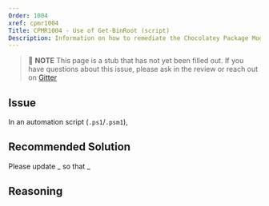 ```yaml
---
Order: 1004
xref: cpmr1004
Title: CPMR1004 - Use of Get-BinRoot (script)
Description: Information on how to remediate the Chocolatey Package Moderation Rule 1004
---
```


> :memo: **NOTE** This page is a stub that has not yet been filled out. If you have questions about this issue, please ask in the review or reach out on [Gitter](https://gitter.im/chocolatey/chocolatey.org)

## Issue

In an automation script (`.ps1`/`.psm1`),

## Recommended Solution

Please update _ so that _

## Reasoning
